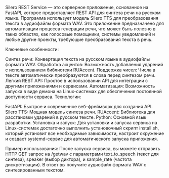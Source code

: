 Silero REST Service — это серверное приложение, основанное на FastAPI, которое предоставляет REST API для синтеза речи на русском языке. Программа использует модель Silero TTS для преобразования текста в аудиофайлы формата WAV. Это приложение предназначено для автоматизации процесса генерации речи, что может быть полезно в таких областях, как голосовые помощники, системы уведомлений и любые другие проекты, требующие преобразования текста в речь.

Ключевые особенности:

Синтез речи: Конвертация текста на русском языке в аудиофайлы формата WAV.
Обработка акцентов: Возможность добавления ударений с использованием библиотеки RUAccent.
Поддержка чисел: Числа в тексте автоматически преобразуются в слова перед синтезом речи.
Легкий REST API: Простое в использовании API для интеграции с другими приложениями и сервисами.
Автоматизация: Возможность запуска в виде демона на Linux-системах для обеспечения постоянной доступности сервиса.
Технологии:

FastAPI: Быстрое и современное веб-фреймворк для создания API.
Silero TTS: Мощная модель синтеза речи.
RUAccent: Библиотека для расстановки ударений в русском тексте.
Python: Основной язык разработки.
Установка и запуск:
Для установки и запуска сервиса на Linux-системах достаточно выполнить установочный скрипт install.sh, который установит все необходимые зависимости, настроит окружение и создаст systemd-сервис для автоматического запуска приложения.

Пример использования:
После запуска сервиса, вы можете отправить HTTP GET запрос на /getwav с параметрами text_to_speech (текст для синтеза), speaker (выбор диктора), и sample_rate (частота дискретизации). В ответ вы получите аудиофайл формата WAV с синтезированным текстом.


